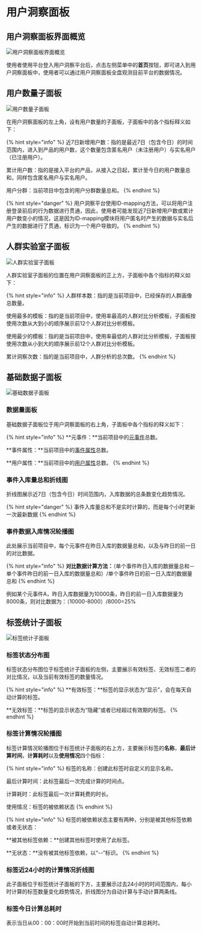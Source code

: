 # 用户洞察面板

## 用户洞察面板界面概览

![用户洞察面板界面概览](../../.gitbook/assets/用户洞察面板界面概览.png)

使用者使用平台登入用户洞察平台后，点击左侧菜单中的**首页**按钮，即可进入到用户洞察面板中，使用者可以通过用户洞察面板全盘观测目前平台的数据情况。

## 用户数量子面板

![用户数量子面板](../../.gitbook/assets/用户数量子面板.png)

在用户洞察面板的左上角，设有用户数量的子面板，子面板中的各个指标释义如下：

{% hint style="info" %}
近7日新增用户数：指的是最近7日（包含今日）的时间范围内，进入到产品的用户数，这个数量包含匿名用户（未注册用户）与实名用户（已注册用户）。

累计用户数：指的是接入平台的产品，从接入之日起，累计至今日的用户数量总和，同样包含匿名用户与实名用户。

用户分群：当前项目中包含的用户分群数量总和。
{% endhint %}

{% hint style="danger" %}
用户洞察平台使用ID-mapping方法，可以将用户注册登录前后的行为数据进行贯通，因此，使用者可能发现近7日新增用户数或累计用户数变小的情况，这是因为ID-mapping模块将用户匿名时产生的数据与实名后产生的数据进行了贯通，标识为一个用户导致的。
{% endhint %}

## 人群实验室子面板

![人群实验室子面板](../../.gitbook/assets/人群实验室子面板.png)

人群实验室子面板的位置在用户洞察面板的正上方，子面板中各个指标的释义如下：

{% hint style="info" %}
人群样本数：指的是当前项目中，已经保存的人群画像总数量。

使用最多的模板：指的是当前项目中，使用率最高的人群对比分析模板，子面板按使用次数从大到小的顺序展示前12个人群对比分析模板。

使用最少的模板：指的是当前项目中，使用率最低的人群对比分析模板，子面板按使用次数从小到大的顺序展示前12个人群对比分析模板。

累计洞察次数：指的是当前项目中，人群分析的总次数。
{% endhint %}

## 基础数据子面板

![基础数据子面板](../../.gitbook/assets/基础数据子面板.png)

### 数据量面板

基础数据子面板位于用户洞察面板的右上角，子面板中各个指标的释义如下：

{% hint style="info" %}
**元事件：**当前项目中的[元事件](../basicconcepts/events.md)总数。

**事件属性：**当前项目中的[事件属性](../basicconcepts/properties.md)总数。

**用户属性：**当前项目中的[用户属性](../basicconcepts/properties.md)总数。
{% endhint %}

### 事件入库量总和折线图

折线图展示近7日（包含今日）时间范围内，入库数据的总条数变化趋势情况。

{% hint style="danger" %}
事件入库量总和不是实时计算的，而是每个小时更新一次最新数据
{% endhint %}

### 事件数据入库情况轮播图

此处展示当前项目中，每个元事件在昨日入库的数据量总和，以及与昨日的前一日的对比数据。

{% hint style="info" %}
**对比数据计算方法：**（单个事件昨日入库的数据量总和－单个事件昨日的前一日入库的数据量总和）/单个事件昨日的前一日入库的数据量总和
{% endhint %}

例如某个元事件A，昨日入库数据量为10000条，昨日的前一日入库数据量为8000条，则对比数据为：（10000-8000）/8000=25%

## 标签统计子面板

![标签统计子面板](../../.gitbook/assets/标签统计子面板.png)

### 标签状态分布图

标签状态分布图位于标签统计子面板的左侧，主要展示有效标签、无效标签二者的对比情况，以及当前有效标签的数量情况。

{% hint style="info" %}
**有效标签：**标签的显示状态为“显示”，会在每天自动计算的标签。

**无效标签：**标签的显示状态为“隐藏”或者已经超过有效期的标签。
{% endhint %}

### 标签计算情况轮播图

标签计算情况轮播图位于标签统计子面板的右上方，主要展示标签的**名称**，**最后计算时间**，**计算耗时**以及**使用情况**四个指标：

{% hint style="info" %}
标签的名称：创建此标签时自定义的显示名称。

最后计算时间：此标签最后一次完成计算的时间点。

计算耗时：此标签最后一次计算耗费的时长。

使用情况：标签的被依赖状态
{% endhint %}

{% hint style="info" %}
标签的被依赖状态主要有两种，分别是被其他标签依赖或者无状态：

**被其他标签依赖：**创建其他标签时使用了此标签。

**无状态：**没有被其他标签依赖，以“--”标识。
{% endhint %}

### 标签近24小时的计算情况折线图

此子面板位于标签统计子面板的下方，主要展示过去24小时的时间范围内，每小时计算的标签数量变化趋势情况，折线图分为自动计算与手动计算两条线。

### 标签今日计算总耗时

表示当日从00：00：00时开始到当前时间的标签自动计算总耗时。
